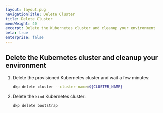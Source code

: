 ```yaml
---
layout: layout.pug
navigationTitle: Delete Cluster
title: Delete Cluster
menuWeight: 40
excerpt: Delete the Kubernetes cluster and cleanup your environment
beta: true
enterprise: false
---
```


## Delete the Kubernetes cluster and cleanup your environment

1.  Delete the provisioned Kubernetes cluster and wait a few minutes:

    ```sh
    dkp delete cluster --cluster-name=${CLUSTER_NAME}
    ```

1.  Delete the `kind` Kubernetes cluster:

    ```sh
    dkp delete bootstrap
    ```
